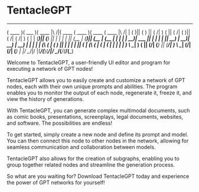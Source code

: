 # TentacleGPT

 _______  _______  _______           _______  _______  _______  _______          
(  ____ )(  ___  )(  ____ \|\     /|(  ____ \(  ____ )(  ____ \(  ____ \|\     /|
| (    )|| (   ) || (    \/| )   ( || (    \/| (    )|| (    \/| (    \/| )   ( |
| (____)|| (___) || |      | |   | || (__    | (____)|| (__    | (__    | |   | |
|     __)|  ___  || |      | |   | ||  __)   |     __)|  __)   |  __)   | |   | |
| (\ (   | (   ) || |      | |   | || (      | (\ (   | (      | (      | |   | |
| ) \ \__| )   ( || (____/\| (___) || (____/\| ) \ \__| (____/\| (____/\| (___) |
|/   \__/|/     \|(_______/(_______)(_______/|/   \__/(_______/(_______/(_______)

Welcome to TentacleGPT, a user-friendly UI editor and program for executing a network of GPT nodes!

TentacleGPT allows you to easily create and customize a network of GPT nodes, each with their own unique prompts and abilities. The program enables you to monitor the output of each node, regenerate it, freeze it, and view the history of generations.

With TentacleGPT, you can generate complex multimodal documents, such as comic books, presentations, screenplays, legal documents, websites, and software. The possibilities are endless!

To get started, simply create a new node and define its prompt and model. You can then connect this node to other nodes in the network, allowing for seamless communication and collaboration between models.

TentacleGPT also allows for the creation of subgraphs, enabling you to group together related nodes and streamline the generation process.

So what are you waiting for? Download TentacleGPT today and experience the power of GPT networks for yourself!
